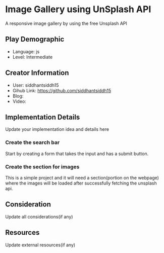 # Image Gallery using UnSplash API

A responsive image gallery by using the free Unsplash API

## Play Demographic

- Language: js
- Level: Intermediate

## Creator Information

- User: siddhantsiddh15
- Gihub Link: https://github.com/siddhantsiddh15
- Blog:
- Video:

## Implementation Details

Update your implementation idea and details here

### Create the search bar

Start by creating a form that takes the input and has a submit button.

### Create the section for images

This is a simple project and it will need a section(portion on the webpage) where the images will be loaded after successfully fetching the unsplash api. 

## Consideration

Update all considerations(if any)

## Resources

Update external resources(if any)

